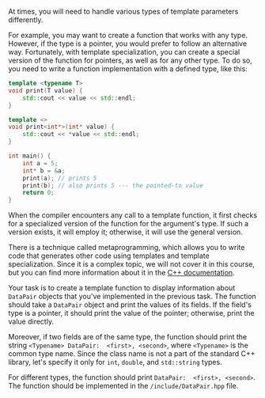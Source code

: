 At times, you will need to handle various types of template parameters differently. 

For example, you may want to create a function that works with any type. However, if the type is a pointer, you would prefer to follow an alternative way. Fortunately, with template specialization, you can create a special version of the function for pointers, as well as for any other type. To do so, you need to write a function implementation with a defined type, like this:
```cpp
template <typename T>
void print(T value) {
    std::cout << value << std::endl;
}

template <>
void print<int*>(int* value) {
    std::cout << *value << std::endl;
}

int main() {
    int a = 5;
    int* b = &a;
    print(a); // prints 5
    print(b); // also prints 5 --- the pointed-to value
    return 0;
}
```

When the compiler encounters any call to a template function, it first checks for a specialized version of the function for the argument's type. If such a version exists, it will employ it; otherwise, it will use the general version.

There is a technique called metaprogramming, which allows you to write code that generates other code using templates and template specialization. Since it is a complex topic, we will not cover it in this course, but you can find more information about it in the [C++ documentation](https://en.cppreference.com/w/cpp/meta).

Your task is to create a template function to display information about `DataPair` objects that you've implemented in the previous task. The function should take a `DataPair` object and print the values of its fields. If the field's type is a pointer, it should print the value of the pointer; otherwise, print the value directly. 

Moreover, if two fields are of the same type, the function should print the string `<Typename> DataPair:  <first>, <second>`, where `<Typename>` is the common type name. Since the class name is not a part of the standard C++ library, let's specify it only for `int`, `double`, and `std::string` types.

For different types, the function should print `DataPair:  <first>, <second>`. The function should be implemented in the `/include/DataPair.hpp` file.


